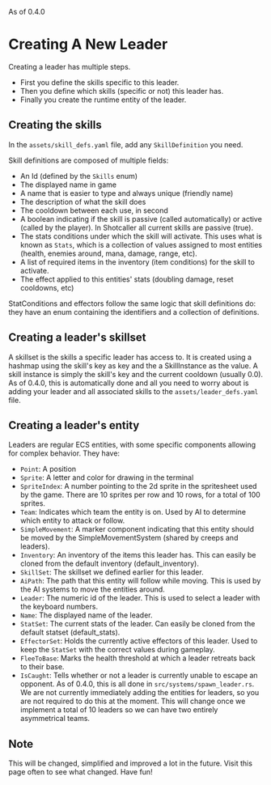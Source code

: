 As of 0.4.0
# Creating A New Leader
Creating a leader has multiple steps.
- First you define the skills specific to this leader.
- Then you define which skills (specific or not) this leader has.
- Finally you create the runtime entity of the leader.

## Creating the skills

In the `assets/skill_defs.yaml` file, add any `SkillDefinition` you need.

Skill definitions are composed of multiple fields:
- An Id (defined by the `Skills` enum)
- The displayed name in game
- A name that is easier to type and always unique (friendly name)
- The description of what the skill does
- The cooldown between each use, in second
- A boolean indicating if the skill is passive (called automatically) or active (called by the player). In Shotcaller all current skills are passive (true).
- The stats conditions under which the skill will activate. This uses what is known as `Stats`, which is
a collection of values assigned to most entities (health, enemies around, mana, damage, range, etc).
- A list of required items in the inventory (item conditions) for the skill to activate.
- The effect applied to this entities' stats (doubling damage, reset cooldowns, etc)

StatConditions and effectors follow the same logic that skill definitions do:
they have an enum containing the identifiers and a collection of definitions.

## Creating a leader's skillset

A skillset is the skills a specific leader has access to.
It is created using a hashmap using the skill's key as key and the a SkillInstance as the value.
A skill instance is simply the skill's key and the current cooldown (usually 0.0).
As of 0.4.0, this is automatically done and all you need to worry about is adding your leader and all associated skills to the `assets/leader_defs.yaml` file.

## Creating a leader's entity

Leaders are regular ECS entities, with some specific components allowing for
complex behavior.
They have:
- `Point`: A position
- `Sprite`: A letter and color for drawing in the terminal
- `SpriteIndex`: A number pointing to the 2d sprite in the spritesheet used by the game. There are 10 sprites per row and 10 rows, for a total of 100 sprites.
- `Team`: Indicates which team the entity is on. Used by AI to determine which entity to attack or follow.
- `SimpleMovement`: A marker component indicating that this entity should be moved by the SimpleMovementSystem (shared by creeps and leaders).
- `Inventory`: An inventory of the items this leader has. This can easily be cloned from the default inventory (default_inventory).
- `SkillSet`: The skillset we defined earlier for this leader.
- `AiPath`: The path that this entity will follow while moving. This is used by the AI systems to move the entities around.
- `Leader`: The numeric id of the leader. This is used to select a leader with the keyboard numbers.
- `Name`: The displayed name of the leader.
- `StatSet`: The current stats of the leader. Can easily be cloned from the default statset (default_stats).
- `EffectorSet`: Holds the currently active effectors of this leader. Used to keep the `StatSet` with the correct values during gameplay.
- `FleeToBase`: Marks the health threshold at which a leader retreats back to their base.
- `IsCaught`: Tells whether or not a leader is currently unable to escape an opponent.
As of 0.4.0, this is all done in `src/systems/spawn_leader.rs`. We are not currently immediately adding the entities for leaders, so you are not required to do this at the moment. This will change once we implement a total of 10 leaders so we can have two entirely asymmetrical teams.

## Note

This will be changed, simplified and improved a lot in the future. Visit this page often to
see what changed. Have fun!
